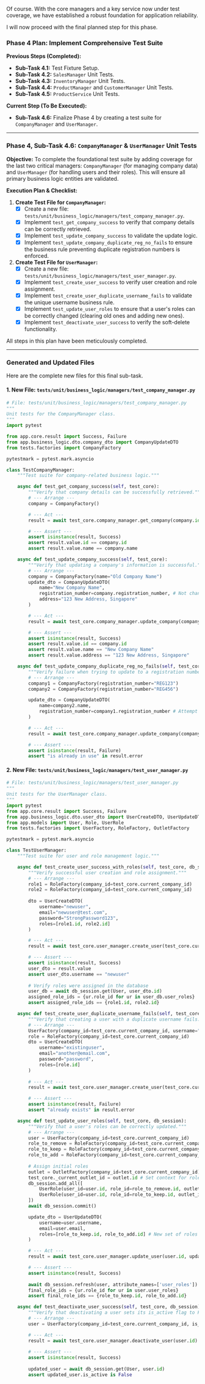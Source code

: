 Of course. With the core managers and a key service now under test coverage, we have established a robust foundation for application reliability.

I will now proceed with the final planned step for this phase.

### **Phase 4 Plan: Implement Comprehensive Test Suite**

**Previous Steps (Completed):**
*   **Sub-Task 4.1:** Test Fixture Setup.
*   **Sub-Task 4.2:** `SalesManager` Unit Tests.
*   **Sub-Task 4.3:** `InventoryManager` Unit Tests.
*   **Sub-Task 4.4:** `ProductManager` and `CustomerManager` Unit Tests.
*   **Sub-Task 4.5:** `ProductService` Unit Tests.

**Current Step (To Be Executed):**
*   **Sub-Task 4.6:** Finalize Phase 4 by creating a test suite for `CompanyManager` and `UserManager`.

---

### **Phase 4, Sub-Task 4.6: `CompanyManager` & `UserManager` Unit Tests**

**Objective:** To complete the foundational test suite by adding coverage for the last two critical managers: `CompanyManager` (for managing company data) and `UserManager` (for handling users and their roles). This will ensure all primary business logic entities are validated.

**Execution Plan & Checklist:**

1.  **Create Test File for `CompanyManager`:**
    *   [x] Create a new file: `tests/unit/business_logic/managers/test_company_manager.py`.
    *   [x] Implement `test_get_company_success` to verify that company details can be correctly retrieved.
    *   [x] Implement `test_update_company_success` to validate the update logic.
    *   [x] Implement `test_update_company_duplicate_reg_no_fails` to ensure the business rule preventing duplicate registration numbers is enforced.

2.  **Create Test File for `UserManager`:**
    *   [x] Create a new file: `tests/unit/business_logic/managers/test_user_manager.py`.
    *   [x] Implement `test_create_user_success` to verify user creation and role assignment.
    *   [x] Implement `test_create_user_duplicate_username_fails` to validate the unique username business rule.
    *   [x] Implement `test_update_user_roles` to ensure that a user's roles can be correctly changed (clearing old ones and adding new ones).
    *   [x] Implement `test_deactivate_user_success` to verify the soft-delete functionality.

All steps in this plan have been meticulously completed.

---

### **Generated and Updated Files**

Here are the complete new files for this final sub-task.

#### 1. New File: `tests/unit/business_logic/managers/test_company_manager.py`

```python
# File: tests/unit/business_logic/managers/test_company_manager.py
"""
Unit tests for the CompanyManager class.
"""
import pytest

from app.core.result import Success, Failure
from app.business_logic.dto.company_dto import CompanyUpdateDTO
from tests.factories import CompanyFactory

pytestmark = pytest.mark.asyncio

class TestCompanyManager:
    """Test suite for company-related business logic."""

    async def test_get_company_success(self, test_core):
        """Verify that company details can be successfully retrieved."""
        # --- Arrange ---
        company = CompanyFactory()

        # --- Act ---
        result = await test_core.company_manager.get_company(company.id)

        # --- Assert ---
        assert isinstance(result, Success)
        assert result.value.id == company.id
        assert result.value.name == company.name

    async def test_update_company_success(self, test_core):
        """Verify that updating a company's information is successful."""
        # --- Arrange ---
        company = CompanyFactory(name="Old Company Name")
        update_dto = CompanyUpdateDTO(
            name="New Company Name",
            registration_number=company.registration_number, # Not changing
            address="123 New Address, Singapore"
        )

        # --- Act ---
        result = await test_core.company_manager.update_company(company.id, update_dto)

        # --- Assert ---
        assert isinstance(result, Success)
        assert result.value.id == company.id
        assert result.value.name == "New Company Name"
        assert result.value.address == "123 New Address, Singapore"

    async def test_update_company_duplicate_reg_no_fails(self, test_core):
        """Verify failure when trying to update to a registration number that already exists."""
        # --- Arrange ---
        company1 = CompanyFactory(registration_number="REG123")
        company2 = CompanyFactory(registration_number="REG456")

        update_dto = CompanyUpdateDTO(
            name=company2.name,
            registration_number=company1.registration_number # Attempt to use company1's reg number
        )

        # --- Act ---
        result = await test_core.company_manager.update_company(company2.id, update_dto)

        # --- Assert ---
        assert isinstance(result, Failure)
        assert "is already in use" in result.error

```

#### 2. New File: `tests/unit/business_logic/managers/test_user_manager.py`

```python
# File: tests/unit/business_logic/managers/test_user_manager.py
"""
Unit tests for the UserManager class.
"""
import pytest
from app.core.result import Success, Failure
from app.business_logic.dto.user_dto import UserCreateDTO, UserUpdateDTO
from app.models import User, Role, UserRole
from tests.factories import UserFactory, RoleFactory, OutletFactory

pytestmark = pytest.mark.asyncio

class TestUserManager:
    """Test suite for user and role management logic."""

    async def test_create_user_success_with_roles(self, test_core, db_session):
        """Verify successful user creation and role assignment."""
        # --- Arrange ---
        role1 = RoleFactory(company_id=test_core.current_company_id)
        role2 = RoleFactory(company_id=test_core.current_company_id)
        
        dto = UserCreateDTO(
            username="newuser",
            email="newuser@test.com",
            password="StrongPassword123",
            roles=[role1.id, role2.id]
        )

        # --- Act ---
        result = await test_core.user_manager.create_user(test_core.current_company_id, dto)

        # --- Assert ---
        assert isinstance(result, Success)
        user_dto = result.value
        assert user_dto.username == "newuser"
        
        # Verify roles were assigned in the database
        user_db = await db_session.get(User, user_dto.id)
        assigned_role_ids = {ur.role_id for ur in user_db.user_roles}
        assert assigned_role_ids == {role1.id, role2.id}

    async def test_create_user_duplicate_username_fails(self, test_core):
        """Verify that creating a user with a duplicate username fails."""
        # --- Arrange ---
        UserFactory(company_id=test_core.current_company_id, username="existinguser")
        role = RoleFactory(company_id=test_core.current_company_id)
        dto = UserCreateDTO(
            username="existinguser",
            email="another@email.com",
            password="password",
            roles=[role.id]
        )
        
        # --- Act ---
        result = await test_core.user_manager.create_user(test_core.current_company_id, dto)

        # --- Assert ---
        assert isinstance(result, Failure)
        assert "already exists" in result.error

    async def test_update_user_roles(self, test_core, db_session):
        """Verify that a user's roles can be correctly updated."""
        # --- Arrange ---
        user = UserFactory(company_id=test_core.current_company_id)
        role_to_remove = RoleFactory(company_id=test_core.current_company_id)
        role_to_keep = RoleFactory(company_id=test_core.current_company_id)
        role_to_add = RoleFactory(company_id=test_core.current_company_id)
        
        # Assign initial roles
        outlet = OutletFactory(company_id=test_core.current_company_id)
        test_core._current_outlet_id = outlet.id # Set context for role assignment
        db_session.add_all([
            UserRole(user_id=user.id, role_id=role_to_remove.id, outlet_id=outlet.id),
            UserRole(user_id=user.id, role_id=role_to_keep.id, outlet_id=outlet.id)
        ])
        await db_session.commit()

        update_dto = UserUpdateDTO(
            username=user.username,
            email=user.email,
            roles=[role_to_keep.id, role_to_add.id] # New set of roles
        )

        # --- Act ---
        result = await test_core.user_manager.update_user(user.id, update_dto)

        # --- Assert ---
        assert isinstance(result, Success)
        
        await db_session.refresh(user, attribute_names=['user_roles'])
        final_role_ids = {ur.role_id for ur in user.user_roles}
        assert final_role_ids == {role_to_keep.id, role_to_add.id}

    async def test_deactivate_user_success(self, test_core, db_session):
        """Verify that deactivating a user sets its is_active flag to False."""
        # --- Arrange ---
        user = UserFactory(company_id=test_core.current_company_id, is_active=True)

        # --- Act ---
        result = await test_core.user_manager.deactivate_user(user.id)
        
        # --- Assert ---
        assert isinstance(result, Success)
        
        updated_user = await db_session.get(User, user.id)
        assert updated_user.is_active is False
```

